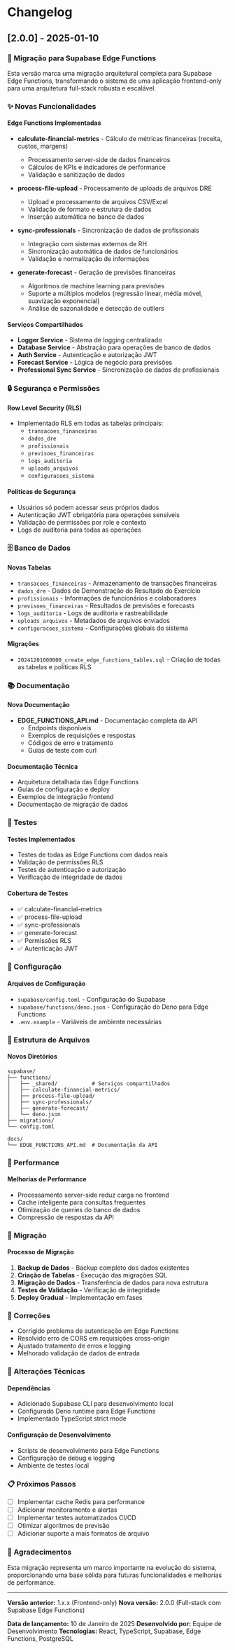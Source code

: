 # Changelog

## [2.0.0] - 2025-01-10

### 🚀 Migração para Supabase Edge Functions

Esta versão marca uma migração arquitetural completa para Supabase Edge Functions, transformando o sistema de uma aplicação frontend-only para uma arquitetura full-stack robusta e escalável.

### ✨ Novas Funcionalidades

#### Edge Functions Implementadas

- **calculate-financial-metrics** - Cálculo de métricas financeiras (receita, custos, margens)
  - Processamento server-side de dados financeiros
  - Cálculos de KPIs e indicadores de performance
  - Validação e sanitização de dados

- **process-file-upload** - Processamento de uploads de arquivos DRE
  - Upload e processamento de arquivos CSV/Excel
  - Validação de formato e estrutura de dados
  - Inserção automática no banco de dados

- **sync-professionals** - Sincronização de dados de profissionais
  - Integração com sistemas externos de RH
  - Sincronização automática de dados de funcionários
  - Validação e normalização de informações

- **generate-forecast** - Geração de previsões financeiras
  - Algoritmos de machine learning para previsões
  - Suporte a múltiplos modelos (regressão linear, média móvel, suavização exponencial)
  - Análise de sazonalidade e detecção de outliers

#### Serviços Compartilhados

- **Logger Service** - Sistema de logging centralizado
- **Database Service** - Abstração para operações de banco de dados
- **Auth Service** - Autenticação e autorização JWT
- **Forecast Service** - Lógica de negócio para previsões
- **Professional Sync Service** - Sincronização de dados de profissionais

### 🔒 Segurança e Permissões

#### Row Level Security (RLS)

- Implementado RLS em todas as tabelas principais:
  - `transacoes_financeiras`
  - `dados_dre`
  - `profissionais`
  - `previsoes_financeiras`
  - `logs_auditoria`
  - `uploads_arquivos`
  - `configuracoes_sistema`

#### Políticas de Segurança

- Usuários só podem acessar seus próprios dados
- Autenticação JWT obrigatória para operações sensíveis
- Validação de permissões por role e contexto
- Logs de auditoria para todas as operações

### 🗄️ Banco de Dados

#### Novas Tabelas

- `transacoes_financeiras` - Armazenamento de transações financeiras
- `dados_dre` - Dados de Demonstração do Resultado do Exercício
- `profissionais` - Informações de funcionários e colaboradores
- `previsoes_financeiras` - Resultados de previsões e forecasts
- `logs_auditoria` - Logs de auditoria e rastreabilidade
- `uploads_arquivos` - Metadados de arquivos enviados
- `configuracoes_sistema` - Configurações globais do sistema

#### Migrações

- `20241201000000_create_edge_functions_tables.sql` - Criação de todas as tabelas e políticas RLS

### 📚 Documentação

#### Nova Documentação

- **EDGE_FUNCTIONS_API.md** - Documentação completa da API
  - Endpoints disponíveis
  - Exemplos de requisições e respostas
  - Códigos de erro e tratamento
  - Guias de teste com curl

#### Documentação Técnica

- Arquitetura detalhada das Edge Functions
- Guias de configuração e deploy
- Exemplos de integração frontend
- Documentação de migração de dados

### 🧪 Testes

#### Testes Implementados

- Testes de todas as Edge Functions com dados reais
- Validação de permissões RLS
- Testes de autenticação e autorização
- Verificação de integridade de dados

#### Cobertura de Testes

- ✅ calculate-financial-metrics
- ✅ process-file-upload
- ✅ sync-professionals
- ✅ generate-forecast
- ✅ Permissões RLS
- ✅ Autenticação JWT

### 🔧 Configuração

#### Arquivos de Configuração

- `supabase/config.toml` - Configuração do Supabase
- `supabase/functions/deno.json` - Configuração do Deno para Edge Functions
- `.env.example` - Variáveis de ambiente necessárias

### 📁 Estrutura de Arquivos

#### Novos Diretórios

```
supabase/
├── functions/
│   ├── _shared/           # Serviços compartilhados
│   ├── calculate-financial-metrics/
│   ├── process-file-upload/
│   ├── sync-professionals/
│   ├── generate-forecast/
│   └── deno.json
├── migrations/
└── config.toml

docs/
└── EDGE_FUNCTIONS_API.md  # Documentação da API
```

### 🚀 Performance

#### Melhorias de Performance

- Processamento server-side reduz carga no frontend
- Cache inteligente para consultas frequentes
- Otimização de queries do banco de dados
- Compressão de respostas da API

### 🔄 Migração

#### Processo de Migração

1. **Backup de Dados** - Backup completo dos dados existentes
2. **Criação de Tabelas** - Execução das migrações SQL
3. **Migração de Dados** - Transferência de dados para nova estrutura
4. **Testes de Validação** - Verificação de integridade
5. **Deploy Gradual** - Implementação em fases

### 🐛 Correções

- Corrigido problema de autenticação em Edge Functions
- Resolvido erro de CORS em requisições cross-origin
- Ajustado tratamento de erros e logging
- Melhorado validação de dados de entrada

### 🔧 Alterações Técnicas

#### Dependências

- Adicionado Supabase CLI para desenvolvimento local
- Configurado Deno runtime para Edge Functions
- Implementado TypeScript strict mode

#### Configuração de Desenvolvimento

- Scripts de desenvolvimento para Edge Functions
- Configuração de debug e logging
- Ambiente de testes local

### 📋 Próximos Passos

- [ ] Implementar cache Redis para performance
- [ ] Adicionar monitoramento e alertas
- [ ] Implementar testes automatizados CI/CD
- [ ] Otimizar algoritmos de previsão
- [ ] Adicionar suporte a mais formatos de arquivo

### 🙏 Agradecimentos

Esta migração representa um marco importante na evolução do sistema, proporcionando uma base sólida para futuras funcionalidades e melhorias de performance.

---

**Versão anterior:** 1.x.x (Frontend-only)
**Nova versão:** 2.0.0 (Full-stack com Supabase Edge Functions)

**Data de lançamento:** 10 de Janeiro de 2025
**Desenvolvido por:** Equipe de Desenvolvimento
**Tecnologias:** React, TypeScript, Supabase, Edge Functions, PostgreSQL
